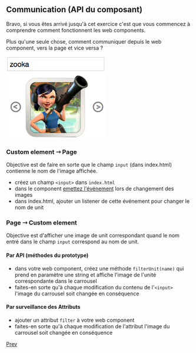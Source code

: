 ## Communication (API du composant)

Bravo, si vous êtes arrivé jusqu'à cet exercice c'est que vous commencez à comprendre comment fonctionnent les web components.

Plus qu'une seule chose, comment communiquer depuis le web component, vers la page et vice versa ?

![Communication](png/input.png "Communication")

### Custom element ⇾ Page

Objective est de faire en sorte que le champ `input` (dans index.html) contienne le nom de l'image affichée.

- créez un champ `<input>` dans `index.html`
- dans le component [emettez l'événement](https://developer.mozilla.org/en-US/docs/Web/Guide/Events/Creating_and_triggering_events) lors de changement des images 
- dans index.html, ajouter un listener de cette événement pour changer le nom de unit

### Page ⇾ Custom element

Objective est d'afficher une image de unit correspondant quand le nom entré dans le champ `input` correspond au nom de unit.

#### Par API (méthodes du prototype)

- dans votre web component, créez une méthode `filterUnit(name)` qui prend en paramètre une string et affiche l'image de l'unité correspondante dans le carrousel
- faites-en sorte qu'à chaque modification du contenu de l'`<input>` l'image du carrousel soit changée en conséquence

#### Par surveillance des Attributs

- ajouter un attribut `filter` à votre web component
- faites-en sorte qu'à chaque modification de l'attribut l'image du carrousel soit changée en conséquence

[Prev](shadow_dom.md)
